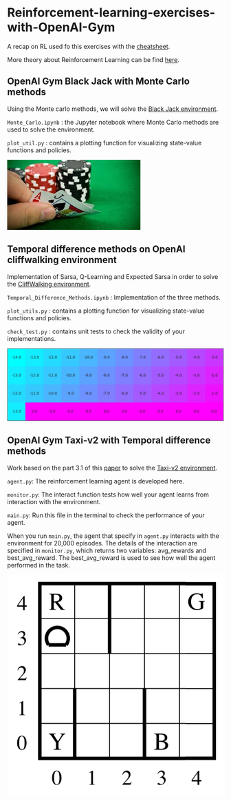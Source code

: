 # Reinforcement-learning-exercises-with-OpenAI-Gym

A recap on RL used fo this exercises with the [cheatsheet](cheatsheet.pdf). 

More theory about Reinforcement Learning can be find [here](https://mitpress.mit.edu/books/reinforcement-learning-second-edition).


## OpenAI Gym Black Jack with Monte Carlo methods

Using the Monte carlo methods, we will solve the [Black Jack environment](https://github.com/openai/gym/blob/master/gym/envs/toy_text/blackjack.py).

`Monte_Carlo.ipynb` : the Jupyter notebook where Monte Carlo methods are used to solve the environment.

`plot_util.py` : contains a plotting function for visualizing state-value functions and policies.

![alt text](Images/Bj.jpg)

## Temporal difference methods on OpenAI cliffwalking environment 

Implementation of Sarsa, Q-Learning and Expected Sarsa in order to solve the [CliffWalking environment](https://github.com/openai/gym/blob/master/gym/envs/toy_text/cliffwalking.py).

`Temporal_Difference_Methods.ipynb` : Implementation of the three methods.

`plot_utils.py` : contains a plotting function for visualizing state-value functions and policies.

`check_test.py` : contains unit tests to check the validity of your implementations.

![alt text](Images/CliffWalking.JPG)



## OpenAI Gym Taxi-v2 with Temporal difference methods

Work based on the part 3.1 of this [paper](https://arxiv.org/pdf/cs/9905014.pdf) to solve the [Taxi-v2 environment](https://github.com/openai/gym/blob/master/gym/envs/toy_text/taxi.py).

`agent.py`: The reinforcement learning agent is developed here.

`monitor.py`: The interact function tests how well your agent learns from interaction with the environment.

`main.py`: Run this file in the terminal to check the performance of your agent.

When you run `main.py`, the agent that specify in `agent.py` interacts with the environment for 20,000 episodes. The details of the interaction are specified in `monitor.py`, which returns two variables: avg_rewards and best_avg_reward. The best_avg_reward is used to see how well the agent performed in the task.

![alt text](Images/taxi-v2.png)

